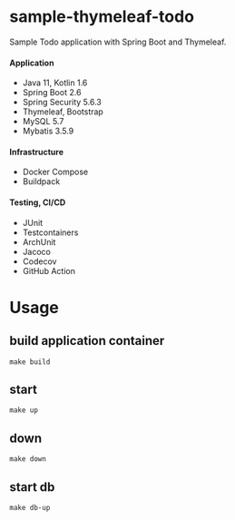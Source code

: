 # sample-thymeleaf-todo
Sample Todo application with Spring Boot and Thymeleaf.

#### Application
- Java 11, Kotlin 1.6
- Spring Boot 2.6
- Spring Security 5.6.3
- Thymeleaf, Bootstrap
- MySQL 5.7
- Mybatis 3.5.9

#### Infrastructure
- Docker Compose
- Buildpack

#### Testing, CI/CD
- JUnit
- Testcontainers
- ArchUnit
- Jacoco
- Codecov
- GitHub Action

# Usage
## build application container
```
make build
```

## start
```
make up
```

## down 
```
make down
```

## start db
```
make db-up
```
